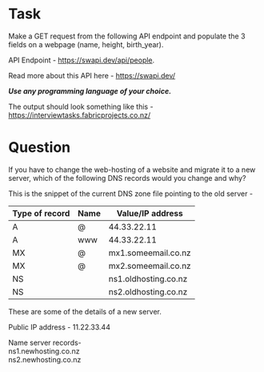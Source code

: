 # Task      
Make a GET request from the following  API endpoint and populate the 3 fields on a webpage  (name, height, birth_year).   
  
API Endpoint - https://swapi.dev/api/people. 
  
Read more about this API here - https://swapi.dev/    
  
***Use any programming language of your choice.***  

  
The output should look something like this -  
https://interviewtasks.fabricprojects.co.nz/ 

# Question 
  
If you have to change the web-hosting of a website and migrate it to a new server, which of the following DNS records would you change and why?

This is the snippet of the current DNS zone file pointing to the old server -

| Type of record | Name | Value/IP address     |
|----------------|------|----------------------|
| A              | @    | 44.33.22.11          |
| A              | www  | 44.33.22.11          |
| MX             | @    | mx1.someemail.co.nz  |
| MX             | @    | mx2.someemail.co.nz  |
| NS             |      | ns1.oldhosting.co.nz |
| NS             |      | ns2.oldhosting.co.nz |

These are some of the details of a new server.     

Public IP address - 11.22.33.44 

Name server records-    
ns1.newhosting.co.nz     
ns2.newhosting.co.nz   
